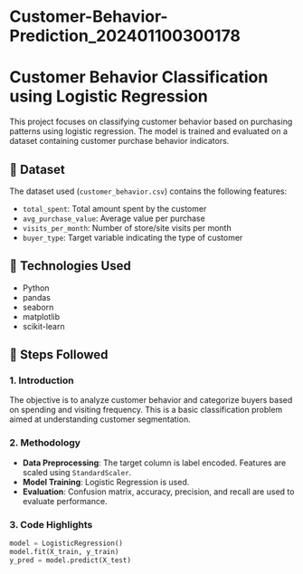# Customer-Behavior-Prediction_202401100300178
# Customer Behavior Classification using Logistic Regression

This project focuses on classifying customer behavior based on purchasing patterns using logistic regression. The model is trained and evaluated on a dataset containing customer purchase behavior indicators.

## 📂 Dataset
The dataset used (`customer_behavior.csv`) contains the following features:
- `total_spent`: Total amount spent by the customer
- `avg_purchase_value`: Average value per purchase
- `visits_per_month`: Number of store/site visits per month
- `buyer_type`: Target variable indicating the type of customer

## 🔧 Technologies Used
- Python
- pandas
- seaborn
- matplotlib
- scikit-learn

## 📌 Steps Followed

### 1. Introduction
The objective is to analyze customer behavior and categorize buyers based on spending and visiting frequency. This is a basic classification problem aimed at understanding customer segmentation.

### 2. Methodology
- **Data Preprocessing**: The target column is label encoded. Features are scaled using `StandardScaler`.
- **Model Training**: Logistic Regression is used.
- **Evaluation**: Confusion matrix, accuracy, precision, and recall are used to evaluate performance.

### 3. Code Highlights
```python
model = LogisticRegression()
model.fit(X_train, y_train)
y_pred = model.predict(X_test)
